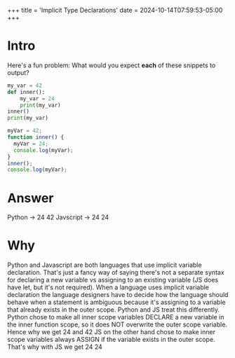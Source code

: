 +++
title = 'Implicit Type Declarations'
date = 2024-10-14T07:59:53-05:00
+++

# Intro

Here's a fun problem: What would you expect **each** of these snippets to output?

```Python
my_var = 42
def inner():
    my_var = 24
    print(my_var)
inner()
print(my_var)
```

```JavaScript
myVar = 42;
function inner() {
  myVar = 24;
  console.log(myVar);
}
inner();
console.log(myVar);
```

# Answer

Python -> 24 42
Javscript -> 24 24

# Why

Python and Javascript are both languages that use implicit variable declaration. That's just a fancy way of saying there's not a separate syntax for declaring a new variable vs assigning to an existing variable (JS does have let, but it's not required).
When a language uses implicit variable declaration the language designers have to decide how the language should behave when a statement is ambiguous because it's assigning to a variable that already exists in the outer scope.
Python and JS treat this differently.
Python chose to make all inner scope variables DECLARE a new variable in the inner function scope, so it does NOT overwrite the outer scope variable. Hence why we get 24 and 42
JS on the other hand chose to make inner scope variables always ASSIGN if the variable exists in the outer scope. That's why with JS we get 24 24
